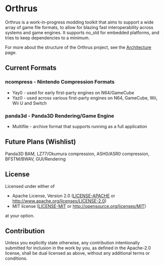# Orthrus
Orthrus is a work-in-progress modding toolkit that aims to support a wide array of game file formats, to allow for blazing fast interoperability across systems and game engines. It supports no_std for embedded platforms, and tries to keep dependencies to a minimum.

For more about the structure of the Orthrus project, see the [Architecture](ARCHITECTURE.md) page.

## Current Formats
### ncompress - Nintendo Compression Formats
* Yay0 - used for early first-party engines on N64/GameCube
* Yaz0 - used across various first-party engines on N64, GameCube, Wii, Wii U and Switch
### panda3d - Panda3D Rendering/Game Engine
* Multifile - archive format that supports running as a full application

## Future Plans (Wishlist)
Panda3D BAM, LZ77/Okumura compression, ASH0/ASR0 compression, BFSTM/BWAV, GUI/Rendering

## License

Licensed under either of

 * Apache License, Version 2.0
   ([LICENSE-APACHE](LICENSE-APACHE) or http://www.apache.org/licenses/LICENSE-2.0)
 * MIT license
   ([LICENSE-MIT](LICENSE-MIT) or http://opensource.org/licenses/MIT)

at your option.

## Contribution

Unless you explicitly state otherwise, any contribution intentionally submitted
for inclusion in the work by you, as defined in the Apache-2.0 license, shall be
dual licensed as above, without any additional terms or conditions.